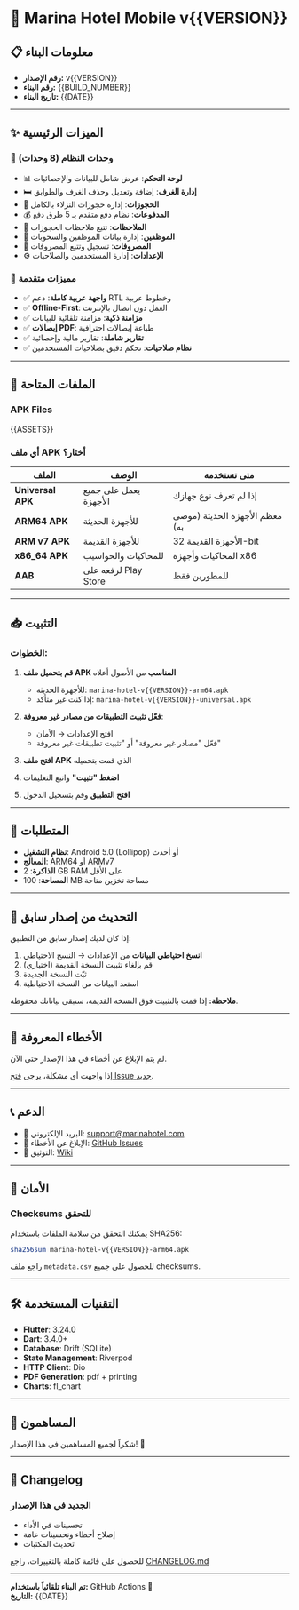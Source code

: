 # 🏨 Marina Hotel Mobile v{{VERSION}}

## 📋 معلومات البناء

- **رقم الإصدار:** v{{VERSION}}
- **رقم البناء:** {{BUILD_NUMBER}}
- **تاريخ البناء:** {{DATE}}

---

## ✨ الميزات الرئيسية

### 🏢 وحدات النظام (8 وحدات)
- 📊 **لوحة التحكم**: عرض شامل للبيانات والإحصائيات
- 🛏️ **إدارة الغرف**: إضافة وتعديل وحذف الغرف والطوابق
- 📅 **الحجوزات**: إدارة حجوزات النزلاء بالكامل
- 💰 **المدفوعات**: نظام دفع متقدم بـ 5 طرق دفع
- 📝 **الملاحظات**: تتبع ملاحظات الحجوزات
- 👥 **الموظفين**: إدارة بيانات الموظفين والسحوبات
- 💸 **المصروفات**: تسجيل وتتبع المصروفات
- ⚙️ **الإعدادات**: إدارة المستخدمين والصلاحيات

### 🌟 مميزات متقدمة
- ✅ **واجهة عربية كاملة**: دعم RTL وخطوط عربية
- ✅ **Offline-First**: العمل دون اتصال بالإنترنت
- ✅ **مزامنة ذكية**: مزامنة تلقائية للبيانات
- ✅ **إيصالات PDF**: طباعة إيصالات احترافية
- ✅ **تقارير شاملة**: تقارير مالية وإحصائية
- ✅ **نظام صلاحيات**: تحكم دقيق بصلاحيات المستخدمين

---

## 📱 الملفات المتاحة

### APK Files

{{ASSETS}}

### أي ملف APK أختار؟

| الملف | الوصف | متى تستخدمه |
|------|-------|------------|
| **Universal APK** | يعمل على جميع الأجهزة | إذا لم تعرف نوع جهازك |
| **ARM64 APK** | للأجهزة الحديثة | معظم الأجهزة الحديثة (موصى به) |
| **ARM v7 APK** | للأجهزة القديمة | الأجهزة القديمة 32-bit |
| **x86_64 APK** | للمحاكيات والحواسيب | المحاكيات وأجهزة x86 |
| **AAB** | لرفعه على Play Store | للمطورين فقط |

---

## 📥 التثبيت

### الخطوات:

1. **قم بتحميل ملف APK المناسب** من الأصول أعلاه
   - للأجهزة الحديثة: `marina-hotel-v{{VERSION}}-arm64.apk`
   - إذا كنت غير متأكد: `marina-hotel-v{{VERSION}}-universal.apk`

2. **فعّل تثبيت التطبيقات من مصادر غير معروفة**:
   - افتح الإعدادات → الأمان
   - فعّل "مصادر غير معروفة" أو "تثبيت تطبيقات غير معروفة"

3. **افتح ملف APK** الذي قمت بتحميله

4. **اضغط "تثبيت"** واتبع التعليمات

5. **افتح التطبيق** وقم بتسجيل الدخول

---

## 🔧 المتطلبات

- **نظام التشغيل**: Android 5.0 (Lollipop) أو أحدث
- **المعالج**: ARM64 أو ARMv7
- **الذاكرة**: 2 GB RAM على الأقل
- **المساحة**: 100 MB مساحة تخزين متاحة

---

## 🔄 التحديث من إصدار سابق

إذا كان لديك إصدار سابق من التطبيق:

1. **انسخ احتياطي البيانات** من الإعدادات → النسخ الاحتياطي
2. قم بإلغاء تثبيت النسخة القديمة (اختياري)
3. ثبّت النسخة الجديدة
4. استعد البيانات من النسخة الاحتياطية

**ملاحظة:** إذا قمت بالتثبيت فوق النسخة القديمة، ستبقى بياناتك محفوظة.

---

## 🐛 الأخطاء المعروفة

لم يتم الإبلاغ عن أخطاء في هذا الإصدار حتى الآن.

إذا واجهت أي مشكلة، يرجى [فتح Issue جديد](../../issues/new).

---

## 📞 الدعم

- 📧 البريد الإلكتروني: support@marinahotel.com
- 🐛 الإبلاغ عن الأخطاء: [GitHub Issues](../../issues)
- 📖 التوثيق: [Wiki](../../wiki)

---

## 🔐 الأمان

### Checksums للتحقق

يمكنك التحقق من سلامة الملفات باستخدام SHA256:

```bash
sha256sum marina-hotel-v{{VERSION}}-arm64.apk
```

راجع ملف `metadata.csv` للحصول على جميع checksums.

---

## 🛠️ التقنيات المستخدمة

- **Flutter**: 3.24.0
- **Dart**: 3.4.0+
- **Database**: Drift (SQLite)
- **State Management**: Riverpod
- **HTTP Client**: Dio
- **PDF Generation**: pdf + printing
- **Charts**: fl_chart

---

## 👥 المساهمون

شكراً لجميع المساهمين في هذا الإصدار! 🎉

---

## 📝 Changelog

### الجديد في هذا الإصدار

- تحسينات في الأداء
- إصلاح أخطاء وتحسينات عامة
- تحديث المكتبات

للحصول على قائمة كاملة بالتغييرات، راجع [CHANGELOG.md](../../blob/main/CHANGELOG.md)

---

**تم البناء تلقائياً باستخدام:** GitHub Actions 🤖  
**التاريخ:** {{DATE}}
